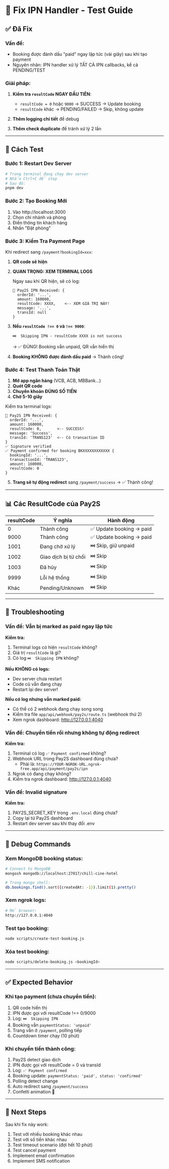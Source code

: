 # 🔧 Fix IPN Handler - Test Guide

## ✅ Đã Fix

### Vấn đề:
- Booking được đánh dấu "paid" ngay lập tức (vài giây) sau khi tạo payment
- Nguyên nhân: IPN handler xử lý TẤT CẢ IPN callbacks, kể cả PENDING/TEST

### Giải pháp:
1. **Kiểm tra `resultCode` NGAY ĐẦU TIÊN**:
   - `resultCode = 0` hoặc `9000` → SUCCESS → Update booking
   - `resultCode` khác → PENDING/FAILED → Skip, không update

2. **Thêm logging chi tiết** để debug
3. **Thêm check duplicate** để tránh xử lý 2 lần

---

## 🧪 Cách Test

### Bước 1: Restart Dev Server
```bash
# Trong terminal đang chạy dev server
# Nhấn Ctrl+C để stop
# Sau đó:
pnpm dev
```

### Bước 2: Tạo Booking Mới
1. Vào http://localhost:3000
2. Chọn chi nhánh và phòng
3. Điền thông tin khách hàng
4. Nhấn "Đặt phòng"

### Bước 3: Kiểm Tra Payment Page
Khi redirect sang `/payment?bookingId=xxx`:

1. **QR code sẽ hiện**
2. **QUAN TRỌNG: XEM TERMINAL LOGS**

   Ngay sau khi QR hiện, sẽ có log:
   ```
   📨 Pay2S IPN Received: {
     orderId: '...',
     amount: 160000,
     resultCode: XXXX,    <-- XEM GIÁ TRỊ NÀY!
     message: '...',
     transId: null
   }
   ```

3. **Nếu `resultCode !== 0` và `!== 9000`**:
   ```
   ⏭️  Skipping IPN - resultCode XXXX is not success
   ```
   → ✅ ĐÚNG! Booking vẫn unpaid, QR vẫn hiển thị

4. **Booking KHÔNG được đánh dấu paid** → Thành công!

### Bước 4: Test Thanh Toán Thật
1. **Mở app ngân hàng** (VCB, ACB, MBBank...)
2. **Quét QR code**
3. **Chuyển khoản ĐÚNG SỐ TIỀN**
4. **Chờ 5-10 giây**

Kiểm tra terminal logs:
```
📨 Pay2S IPN Received: {
  orderId: '...',
  amount: 160000,
  resultCode: 0,       <-- SUCCESS!
  message: 'Success',
  transId: 'TRANS123'  <-- Có transaction ID
}
✅ Signature verified
✅ Payment confirmed for booking BKXXXXXXXXXXXX {
  bookingId: '...',
  transactionId: 'TRANS123',
  amount: 160000,
  resultCode: 0
}
```

5. **Trang sẽ tự động redirect** sang `/payment/success` → ✅ Thành công!

---

## 📊 Các ResultCode của Pay2S

| resultCode | Ý nghĩa | Hành động |
|------------|---------|-----------|
| 0 | Thành công | ✅ Update booking → paid |
| 9000 | Thành công | ✅ Update booking → paid |
| 1001 | Đang chờ xử lý | ⏭️  Skip, giữ unpaid |
| 1002 | Giao dịch bị từ chối | ⏭️  Skip |
| 1003 | Đã hủy | ⏭️  Skip |
| 9999 | Lỗi hệ thống | ⏭️  Skip |
| Khác | Pending/Unknown | ⏭️  Skip |

---

## 🐛 Troubleshooting

### Vấn đề: Vẫn bị marked as paid ngay lập tức

**Kiểm tra:**
1. Terminal logs có hiện `resultCode` không?
2. Giá trị `resultCode` là gì?
3. Có log `⏭️  Skipping IPN` không?

**Nếu KHÔNG có logs:**
- Dev server chưa restart
- Code cũ vẫn đang chạy
- Restart lại dev server!

**Nếu có log nhưng vẫn marked paid:**
- Có thể có 2 webhook đang chạy song song
- Kiểm tra file `app/api/webhook/pay2s/route.ts` (webhook thứ 2)
- Xem ngrok dashboard: http://127.0.0.1:4040

### Vấn đề: Chuyển tiền rồi nhưng không tự động redirect

**Kiểm tra:**
1. Terminal có log `✅ Payment confirmed` không?
2. Webhook URL trong Pay2S dashboard đúng chưa?
   - Phải là: `https://YOUR-NGROK-URL.ngrok-free.app/api/payment/pay2s/ipn`
3. Ngrok có đang chạy không?
4. Kiểm tra ngrok dashboard: http://127.0.0.1:4040

### Vấn đề: Invalid signature

**Kiểm tra:**
1. PAY2S_SECRET_KEY trong `.env.local` đúng chưa?
2. Copy lại từ Pay2S dashboard
3. Restart dev server sau khi thay đổi .env

---

## 📝 Debug Commands

### Xem MongoDB booking status:
```bash
# Connect to MongoDB
mongosh mongodb://localhost:27017/chill-cine-hotel

# Trong mongo shell:
db.bookings.find().sort({createdAt: -1}).limit(1).pretty()
```

### Xem ngrok logs:
```bash
# Mở browser:
http://127.0.0.1:4040
```

### Test tạo booking:
```bash
node scripts/create-test-booking.js
```

### Xóa test booking:
```bash
node scripts/delete-booking.js <bookingId>
```

---

## ✅ Expected Behavior

### Khi tạo payment (chưa chuyển tiền):
1. QR code hiển thị
2. IPN được gọi với resultCode !== 0/9000
3. Log: `⏭️  Skipping IPN`
4. Booking vẫn `paymentStatus: 'unpaid'`
5. Trang vẫn ở `/payment`, polling tiếp
6. Countdown timer chạy (10 phút)

### Khi chuyển tiền thành công:
1. Pay2S detect giao dịch
2. IPN được gọi với resultCode = 0 và transId
3. Log: `✅ Payment confirmed`
4. Booking update: `paymentStatus: 'paid', status: 'confirmed'`
5. Polling detect change
6. Auto redirect sang `/payment/success`
7. Confetti animation 🎉

---

## 🎯 Next Steps

Sau khi fix này work:
1. Test với nhiều booking khác nhau
2. Test với số tiền khác nhau
3. Test timeout scenario (đợi hết 10 phút)
4. Test cancel payment
5. Implement email confirmation
6. Implement SMS notification
